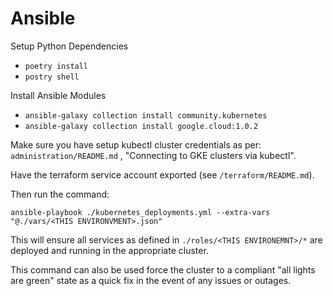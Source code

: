 # Ansible

Setup Python Dependencies
- `poetry install`
- `postry shell`

Install Ansible Modules
- `ansible-galaxy collection install community.kubernetes`
- `ansible-galaxy collection install google.cloud:1.0.2`

Make sure you have setup kubectl cluster credentials as per:
`administration/README.md` , "Connecting to GKE clusters via kubectl".

Have the terraform service account exported (see `/terraform/README.md`).

Then run the command:

`ansible-playbook ./kubernetes_deployments.yml --extra-vars "@./vars/<THIS ENVIRONVMENT>.json"`

This will ensure all services as defined in `./roles/<THIS ENVIRONEMNT>/*` are deployed and running in the appropriate cluster.

This command can also be used force the cluster to a compliant "all lights are green" state as a quick fix in the event of any issues or outages.